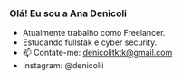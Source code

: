 ### Olá! Eu sou a Ana Denicoli

- Atualmente trabalho como Freelancer.
- Estudando fullstak e cyber security.
- 📫 Contate-me: denicolitktk@gmail.com
- Instagram: @denicolii
